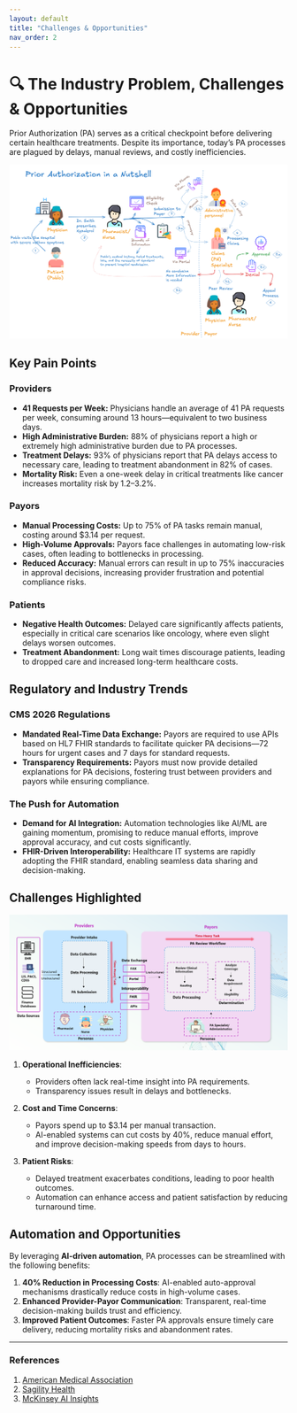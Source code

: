 ```yaml
---
layout: default
title: "Challenges & Opportunities"
nav_order: 2
---
```


# 🔍 The Industry Problem, Challenges & Opportunities

Prior Authorization (PA) serves as a critical checkpoint before delivering certain healthcare treatments. Despite its importance, today’s PA processes are plagued by delays, manual reviews, and costly inefficiencies.

![Challenge Diagram](./images/prior_auth_flow.png)

## Key Pain Points

### Providers
- **41 Requests per Week:** Physicians handle an average of 41 PA requests per week, consuming around 13 hours—equivalent to two business days.
- **High Administrative Burden:** 88% of physicians report a high or extremely high administrative burden due to PA processes.
- **Treatment Delays:** 93% of physicians report that PA delays access to necessary care, leading to treatment abandonment in 82% of cases.
- **Mortality Risk:** Even a one-week delay in critical treatments like cancer increases mortality risk by 1.2–3.2%.

### Payors
- **Manual Processing Costs:** Up to 75% of PA tasks remain manual, costing around $3.14 per request.
- **High-Volume Approvals:** Payors face challenges in automating low-risk cases, often leading to bottlenecks in processing.
- **Reduced Accuracy:** Manual errors can result in up to 75% inaccuracies in approval decisions, increasing provider frustration and potential compliance risks.

### Patients
- **Negative Health Outcomes:** Delayed care significantly affects patients, especially in critical care scenarios like oncology, where even slight delays worsen outcomes.
- **Treatment Abandonment:** Long wait times discourage patients, leading to dropped care and increased long-term healthcare costs.

## Regulatory and Industry Trends

### CMS 2026 Regulations
- **Mandated Real-Time Data Exchange:** Payors are required to use APIs based on HL7 FHIR standards to facilitate quicker PA decisions—72 hours for urgent cases and 7 days for standard requests.
- **Transparency Requirements:** Payors must now provide detailed explanations for PA decisions, fostering trust between providers and payors while ensuring compliance.

### The Push for Automation
- **Demand for AI Integration:** Automation technologies like AI/ML are gaining momentum, promising to reduce manual efforts, improve approval accuracy, and cut costs significantly.
- **FHIR-Driven Interoperability:** Healthcare IT systems are rapidly adopting the FHIR standard, enabling seamless data sharing and decision-making.

## Challenges Highlighted

![Prior Authorization Workflow](./images/paworflow.png)

1. **Operational Inefficiencies**:
    - Providers often lack real-time insight into PA requirements.
    - Transparency issues result in delays and bottlenecks.

2. **Cost and Time Concerns**:
    - Payors spend up to $3.14 per manual transaction.
    - AI-enabled systems can cut costs by 40%, reduce manual effort, and improve decision-making speeds from days to hours.

3. **Patient Risks**:
    - Delayed treatment exacerbates conditions, leading to poor health outcomes.
    - Automation can enhance access and patient satisfaction by reducing turnaround time.

## Automation and Opportunities

By leveraging **AI-driven automation**, PA processes can be streamlined with the following benefits:

1. **40% Reduction in Processing Costs**: AI-enabled auto-approval mechanisms drastically reduce costs in high-volume cases.
2. **Enhanced Provider-Payor Communication**: Transparent, real-time decision-making builds trust and efficiency.
3. **Improved Patient Outcomes**: Faster PA approvals ensure timely care delivery, reducing mortality risks and abandonment rates.

---

### References
1. [American Medical Association](https://www.ama-assn.org/)
2. [Sagility Health](https://sagilityhealth.com/)
3. [McKinsey AI Insights](https://www.mckinsey.com/)
